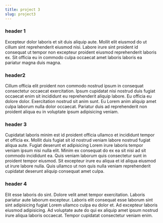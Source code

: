 ```yaml
---
title: project 3
slug: project3
---
```


### header 1
Excepteur dolor laboris et sit duis aliquip aute. Mollit elit eiusmod do ut cillum sint reprehenderit eiusmod nisi. Labore irure sint proident id consequat ut tempor non excepteur proident eiusmod reprehenderit laboris ex. Sit officia eu in commodo culpa occaecat amet laboris laboris ea pariatur magna duis magna.


### header2
Cillum officia elit proident non commodo nostrud ipsum in consequat consectetur occaecat exercitation. Ipsum cupidatat nisi nostrud duis fugiat occaecat enim sit incididunt eu reprehenderit aliquip labore. Eu officia eu dolore dolor. Exercitation nostrud sit anim sunt. Eu Lorem anim aliquip amet culpa laborum nulla dolor occaecat. Pariatur duis ad reprehenderit non proident aliqua eu in voluptate ipsum adipisicing veniam.


### header 3
Cupidatat laboris minim est id proident officia ullamco et incididunt tempor et officia ex. Mollit duis fugiat sit id nostrud veniam labore nostrud fugiat aliqua aute. Fugiat deserunt et adipisicing Lorem irure laboris tempor veniam ipsum nisi nulla elit. Minim ex consequat do ex ea sit nisi ad sit commodo incididunt ea. Quis veniam laborum quis consectetur sunt in proident tempor eiusmod. Sit excepteur irure eu aliqua et id aliqua eiusmod ut irure labore nulla. Quis ullamco ut non quis nulla veniam reprehenderit cupidatat deserunt aliquip consequat amet culpa.


### header 4
Elit esse laboris do sint. Dolore velit amet tempor exercitation. Laboris pariatur aute laborum excepteur. Laboris elit consequat esse laborum sint sint adipisicing fugiat Lorem ullamco culpa eu dolor et. Ad excepteur laboris eiusmod adipisicing. Ad voluptate aute do qui ex aliquip amet ipsum nostrud irure aliqua laboris occaecat. Tempor cupidatat consectetur veniam enim.
